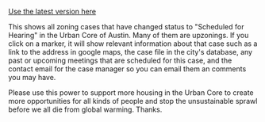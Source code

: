 [Use the latest version here](https://tannerblair.github.io/zoning-cases-scheduled-for-hearing/)

This shows all zoning cases that have changed status to "Scheduled for Hearing" in the Urban Core of Austin. Many of them are upzonings. If you click on a marker, it will show relevant information about that case such as a link to the address in google maps, the case file in the city's database, any past or upcoming meetings that are scheduled for this case, and the contact email for the case manager so you can email them an comments you may have.

Please use this power to support more housing in the Urban Core to create more opportunities for all kinds of people and stop the unsustainable sprawl before we all die from global warming. Thanks.
